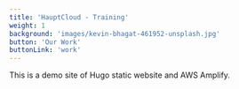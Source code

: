 ```yaml
---
title: 'HauptCloud - Training'
weight: 1
background: 'images/kevin-bhagat-461952-unsplash.jpg'
button: 'Our Work'
buttonLink: 'work'
---
```


This is a demo site of Hugo static website and AWS Amplify. 
